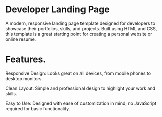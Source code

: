 # Developer Landing Page
A modern, responsive landing page template designed for developers to showcase their portfolios, skills, and projects. Built using HTML and CSS, this template is a great starting point for creating a personal website or online resume.

# Features.
Responsive Design: Looks great on all devices, from mobile phones to desktop monitors.

Clean Layout: Simple and professional design to highlight your work and skills.

Easy to Use: Designed with ease of customization in mind; no JavaScript required for basic functionality.
